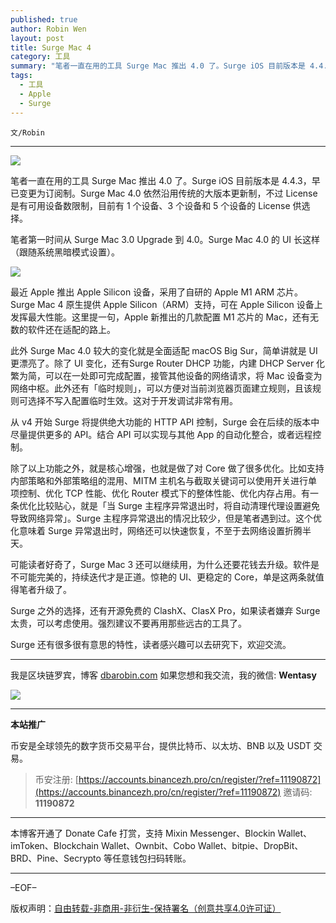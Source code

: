 ```yaml
---
published: true
author: Robin Wen
layout: post
title: Surge Mac 4
category: 工具
summary: "笔者一直在用的工具 Surge Mac 推出 4.0 了。Surge iOS 目前版本是 4.4.3，早已变更为订阅制。Surge Mac 4.0 依然沿用传统的大版本更新制，不过 License 是有可用设备数限制，目前有 1 个设备、3 个设备和 5 个设备的 License 供选择。可能读者好奇了，Surge Mac 3 还可以继续用，为什么还要花钱去升级。软件是不可能完美的，持续迭代才是正道。惊艳的 UI、更稳定的 Core，单是这两条就值得笔者升级了。Surge 之外的选择，还有开源免费的 ClashX、ClasX Pro，如果读者嫌弃 Surge 太贵，可以考虑使用。强烈建议不要再用那些远古的工具了。Surge 还有很多很有意思的特性，读者感兴趣可以去研究下，欢迎交流。"
tags:
  - 工具
  - Apple
  - Surge
---
```


`文/Robin`

***

![](https://cdn.dbarobin.com/4dqr054.png)

笔者一直在用的工具 Surge Mac 推出 4.0 了。Surge iOS 目前版本是 4.4.3，早已变更为订阅制。Surge Mac 4.0 依然沿用传统的大版本更新制，不过 License 是有可用设备数限制，目前有 1 个设备、3 个设备和 5 个设备的 License 供选择。

笔者第一时间从 Surge Mac 3.0 Upgrade 到 4.0。Surge Mac 4.0 的 UI 长这样（跟随系统黑暗模式设置）。

![](https://cdn.dbarobin.com/ozox8rr.png)

最近 Apple 推出 Apple Silicon 设备，采用了自研的 Apple M1 ARM 芯片。Surge Mac 4 原生提供 Apple Silicon（ARM）支持，可在 Apple Silicon 设备上发挥最大性能。这里提一句，Apple 新推出的几款配置 M1 芯片的 Mac，还有无数的软件还在适配的路上。

此外 Surge Mac 4.0 较大的变化就是全面适配 macOS Big Sur，简单讲就是 UI 更漂亮了。除了 UI 变化，还有Surge Router DHCP 功能，内建 DHCP Server 化繁为简，可以在一处即可完成配置，接管其他设备的网络请求，将 Mac 设备变为网络中枢。此外还有「临时规则」，可以方便对当前浏览器页面建立规则，且该规则可选择不写入配置临时生效。这对于开发调试非常有用。

从 v4 开始 Surge 将提供绝大功能的 HTTP API 控制，Surge 会在后续的版本中尽量提供更多的 API。结合 API 可以实现与其他 App 的自动化整合，或者远程控制。

除了以上功能之外，就是核心增强，也就是做了对 Core 做了很多优化。比如支持内部策略和外部策略组的混用、MITM 主机名与截取关键词可以使用开关进行单项控制、优化 TCP 性能、优化 Router 模式下的整体性能、优化内存占用。有一条优化比较贴心，就是「当 Surge 主程序异常退出时，将自动清理代理设置避免导致网络异常」。Surge 主程序异常退出的情况比较少，但是笔者遇到过。这个优化意味着 Surge 异常退出时，网络还可以快速恢复，不至于去网络设置折腾半天。

可能读者好奇了，Surge Mac 3 还可以继续用，为什么还要花钱去升级。软件是不可能完美的，持续迭代才是正道。惊艳的 UI、更稳定的 Core，单是这两条就值得笔者升级了。

Surge 之外的选择，还有开源免费的 ClashX、ClasX Pro，如果读者嫌弃 Surge 太贵，可以考虑使用。强烈建议不要再用那些远古的工具了。

Surge 还有很多很有意思的特性，读者感兴趣可以去研究下，欢迎交流。

***

我是区块链罗宾，博客 [dbarobin.com](https://dbarobin.com/)
如果您想和我交流，我的微信: **Wentasy**

![](https://cdn.dbarobin.com/v4yywe2.png)

***

**本站推广**

币安是全球领先的数字货币交易平台，提供比特币、以太坊、BNB 以及 USDT 交易。

> 币安注册: [https://accounts.binancezh.pro/cn/register/?ref=11190872](https://accounts.binancezh.pro/cn/register/?ref=11190872)
> 邀请码: **11190872**

***

本博客开通了 Donate Cafe 打赏，支持 Mixin Messenger、Blockin Wallet、imToken、Blockchain Wallet、Ownbit、Cobo Wallet、bitpie、DropBit、BRD、Pine、Secrypto 等任意钱包扫码转账。

<center>
    <div class="--donate-button"
         data-button-id="f8b9df0d-af9a-460d-8258-d3f435445075"
    ></div>
</center>

***

–EOF–

版权声明：[自由转载-非商用-非衍生-保持署名（创意共享4.0许可证）](http://creativecommons.org/licenses/by-nc-nd/4.0/deed.zh)